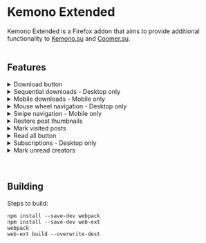 <h1>Kemono Extended</h1>

Kemono Extended is a Firefox addon that aims to provide additional functionality to [Kemono.su](https://kemono.su) and [Coomer.su](https://coomer.su).<br><br>


<h2>Features</h2>

<details>
   <summary>
      Download button
   </summary>
   The addon adds a download button to every image in a post.<br>
   When clicked it downloads the image in the highest available quality.
</details>
<details>
   <summary>
      Sequential downloads - Desktop only
   </summary>
   Only one downloads is ever active at the same time. <br>
   Images are downloaded in the order that you clicked the download buttons.<br>
   Downloads are handled in the background so you can leave the site<br>
   and the downloads will continue in the background.
</details>
<details>
   <summary>
      Mobile downloads - Mobile only
   </summary>
   Because of restrictions downloads on mobile devices are not sequential.<br>
   Downloads also don't work in the background.<br>
   This means that you need to stay on the same page until you get the download popup.
</details>
<details>
   <summary>
      Mouse wheel navigation - Desktop only
   </summary>
   Tilt your mouse wheel to navigate across pages.
</details>
<details>
   <summary>
      Swipe navigation - Mobile only
   </summary>
   Swipe on the screen to navigate across pages.
</details>
<details>
   <summary>
      Restore post thumbnails
   </summary>
   When a post doesn't have a thumbnail, the addon tries to get an image<br>
   from the post to set as the thumbnail.<br>
   If the post doesn't contain images, the addon uses the post itself as the thumbnail.<br>
   This is limited to one thumbnail every ~1 second because of rate limiting.
</details>
<details>
   <summary>
      Mark visited posts
   </summary>
   When you open a post it gets marked as "Read".
</details>
<details>
   <summary>
      Read all button
   </summary>
   Adds a "Read all" button to creator pages.<br>
   When pressed it marks every current post as "Seen".<br>
   This can be undone by pressing the button again.
</details>
<details>
   <summary>
      Subscriptions - Desktop only
   </summary>
   When you subscribe to a creator on their creator page, the addon periodically checks if they have new posts.
   If the addon finds new posts, it notifies you with a notification.
</details>
<details>
   <summary>
      Mark unread creators
   </summary>
   The addon marks favorited artists on your favorites pages if they have new posts.
</details>
<br><br>


<h2>Building</h2>
  
Steps to build:<br>
```
npm install --save-dev webpack
npm install --save-dev web-ext
webpack
web-ext build --overwrite-dest
```

